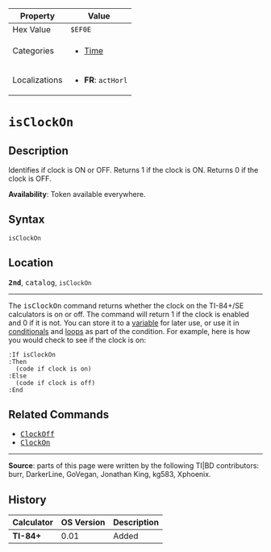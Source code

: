 | Property      | Value |
|---------------|-------|
| Hex Value     | `$EF0E`|
| Categories    | <ul><li>[Time](<../categories/Time.md>)</li></ul> |
| Localizations | <ul><li><b>FR</b>: `actHorl`</li></ul> |

# `isClockOn`

## Description
Identifies if clock is ON or OFF. Returns 1 if the clock is ON. Returns 0 if the clock is OFF.


<b>Availability</b>: Token available everywhere.

## Syntax
`isClockOn`

## Location
<tt><kbd><b>2nd</b></kbd></tt>, <kbd>catalog</kbd>, `isClockOn`
<hr>

The <tt>isClockOn</tt> command returns whether the clock on the TI-84+/SE calculators is on or off. The command will return 1 if the clock is enabled and 0 if it is not. You can store it to a [variable](variable.md) for later use, or use it in [conditionals](conditionals.md) and [loops](loops.md) as part of the condition. For example, here is how you would check to see if the clock is on:

```ti-basic
:If isClockOn
:Then
  (code if clock is on)
:Else
  (code if clock is off)
:End
```

## Related Commands

*   <tt><a href="ClockOff.md">ClockOff</a></tt>
*   <tt><a href="ClockOn.md">ClockOn</a></tt>

* * *

**Source**: parts of this page were written by the following TI|BD contributors: burr, DarkerLine, GoVegan, Jonathan King, kg583, Xphoenix.

## History
| Calculator | OS Version | Description |
|------------|------------|-------------|
| <b>TI-84+</b> | 0.01 | Added |


